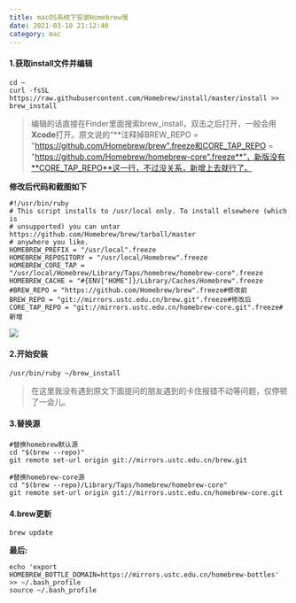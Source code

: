 ```yaml
---
title: macOS系统下安装Homebrew慢
date: 2021-03-10 21:12:40
category: mac
---
```

#### 1.获取install文件并编辑

```
cd ~
curl -fsSL https://raw.githubusercontent.com/Homebrew/install/master/install >> brew_install
```

> 编辑的话直接在Finder里面搜索brew_install，双击之后打开，一般会用**Xcode**打开。原文说的“**注释掉BREW_REPO = "https://github.com/Homebrew/brew".freeze和CORE_TAP_REPO = "https://github.com/Homebrew/homebrew-core".freeze**”，新版没有**CORE_TAP_REPO**这一行，不过没关系，新增上去就行了。

**修改后代码和截图如下**

```
#!/usr/bin/ruby
# This script installs to /usr/local only. To install elsewhere (which is
# unsupported) you can untar https://github.com/Homebrew/brew/tarball/master
# anywhere you like.
HOMEBREW_PREFIX = "/usr/local".freeze
HOMEBREW_REPOSITORY = "/usr/local/Homebrew".freeze
HOMEBREW_CORE_TAP = "/usr/local/Homebrew/Library/Taps/homebrew/homebrew-core".freeze
HOMEBREW_CACHE = "#{ENV["HOME"]}/Library/Caches/Homebrew".freeze
#BREW_REPO = "https://github.com/Homebrew/brew".freeze#修改前
BREW_REPO = "git://mirrors.ustc.edu.cn/brew.git".freeze#修改后
CORE_TAP_REPO = "git://mirrors.ustc.edu.cn/homebrew-core.git".freeze#新增
```

![](https://upload-images.jianshu.io/upload_images/10024246-03688f54a0acd5dc.png?imageMogr2/auto-orient/strip%7CimageView2/2/w/1240)


#### 2.开始安装

```
/usr/bin/ruby ~/brew_install
```

> 在这里我没有遇到原文下面提问的朋友遇到的卡住报错不动等问题，仅停顿了一会儿。

#### 3.替换源

```
#替换homebrew默认源
cd "$(brew --repo)"
git remote set-url origin git://mirrors.ustc.edu.cn/brew.git

#替换homebrew-core源
cd "$(brew --repo)/Library/Taps/homebrew/homebrew-core"
git remote set-url origin git://mirrors.ustc.edu.cn/homebrew-core.git

```

#### 4.brew更新

```
brew update
```

**最后:**

```
echo 'export HOMEBREW_BOTTLE_DOMAIN=https://mirrors.ustc.edu.cn/homebrew-bottles' >> ~/.bash_profile
source ~/.bash_profile
```
